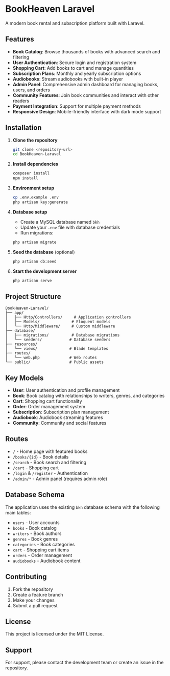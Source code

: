 # BookHeaven Laravel

A modern book rental and subscription platform built with Laravel.

## Features

- **Book Catalog**: Browse thousands of books with advanced search and filtering
- **User Authentication**: Secure login and registration system
- **Shopping Cart**: Add books to cart and manage quantities
- **Subscription Plans**: Monthly and yearly subscription options
- **Audiobooks**: Stream audiobooks with built-in player
- **Admin Panel**: Comprehensive admin dashboard for managing books, users, and orders
- **Community Features**: Join book communities and interact with other readers
- **Payment Integration**: Support for multiple payment methods
- **Responsive Design**: Mobile-friendly interface with dark mode support

## Installation

1. **Clone the repository**
   ```bash
   git clone <repository-url>
   cd BookHeaven-Laravel
   ```

2. **Install dependencies**
   ```bash
   composer install
   npm install
   ```

3. **Environment setup**
   ```bash
   cp .env.example .env
   php artisan key:generate
   ```

4. **Database setup**
   - Create a MySQL database named `bkh`
   - Update your `.env` file with database credentials
   - Run migrations:
   ```bash
   php artisan migrate
   ```

5. **Seed the database** (optional)
   ```bash
   php artisan db:seed
   ```

6. **Start the development server**
   ```bash
   php artisan serve
   ```

## Project Structure

```
BookHeaven-Laravel/
├── app/
│   ├── Http/Controllers/     # Application controllers
│   ├── Models/              # Eloquent models
│   └── Http/Middleware/     # Custom middleware
├── database/
│   ├── migrations/          # Database migrations
│   └── seeders/            # Database seeders
├── resources/
│   └── views/              # Blade templates
├── routes/
│   └── web.php             # Web routes
└── public/                 # Public assets
```

## Key Models

- **User**: User authentication and profile management
- **Book**: Book catalog with relationships to writers, genres, and categories
- **Cart**: Shopping cart functionality
- **Order**: Order management system
- **Subscription**: Subscription plan management
- **Audiobook**: Audiobook streaming features
- **Community**: Community and social features

## Routes

- `/` - Home page with featured books
- `/books/{id}` - Book details
- `/search` - Book search and filtering
- `/cart` - Shopping cart
- `/login` & `/register` - Authentication
- `/admin/*` - Admin panel (requires admin role)

## Database Schema

The application uses the existing `bkh` database schema with the following main tables:
- `users` - User accounts
- `books` - Book catalog
- `writers` - Book authors
- `genres` - Book genres
- `categories` - Book categories
- `cart` - Shopping cart items
- `orders` - Order management
- `audiobooks` - Audiobook content

## Contributing

1. Fork the repository
2. Create a feature branch
3. Make your changes
4. Submit a pull request

## License

This project is licensed under the MIT License.

## Support

For support, please contact the development team or create an issue in the repository.
